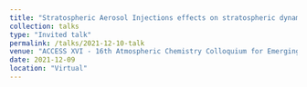 ```yaml
---
title: "Stratospheric Aerosol Injections effects on stratospheric dynamics and chemical composition"
collection: talks
type: "Invited talk"
permalink: /talks/2021-12-10-talk
venue: "ACCESS XVI - 16th Atmospheric Chemistry Colloquium for Emerging Senior Scientists"
date: 2021-12-09
location: "Virtual"
---
```

